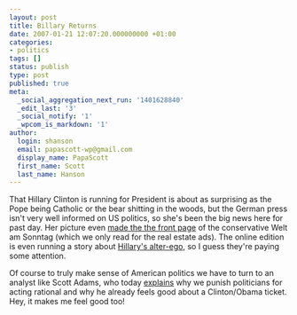 ```yaml
---
layout: post
title: Billary Returns
date: 2007-01-21 12:07:20.000000000 +01:00
categories:
- politics
tags: []
status: publish
type: post
published: true
meta:
  _social_aggregation_next_run: '1401628840'
  _edit_last: '3'
  _social_notify: '1'
  _wpcom_is_markdown: '1'
author:
  login: shanson
  email: papascott-wp@gmail.com
  display_name: PapaScott
  first_name: Scott
  last_name: Hanson
---
```

<p>That Hillary Clinton is running for President is about as surprising as the Pope being Catholic or the bear shitting in the woods, but the German press isn't very well informed on US politics, so she's been the big news here for past day. Her picture even <a href="http://www.welt.de/data/2007/01/20/1184167.html">made the the front page</a> of the conservative Welt am Sonntag (which we only read for the real estate ads). The online edition is even running a story about <a href="http://www.welt.de/data/2007/01/21/1184198.html">Hillary's alter-ego</a>, so I guess they're paying some attention.</p>
<p>Of course to truly make sense of American politics we have to turn to an analyst like Scott Adams, who today <a href="http://dilbertblog.typepad.com/the_dilbert_blog/2007/01/flipflopper_sea.html">explains</a> why we punish politicians for acting rational and why he already feels good about a Clinton/Obama ticket. Hey, it makes me feel good too!</p>
